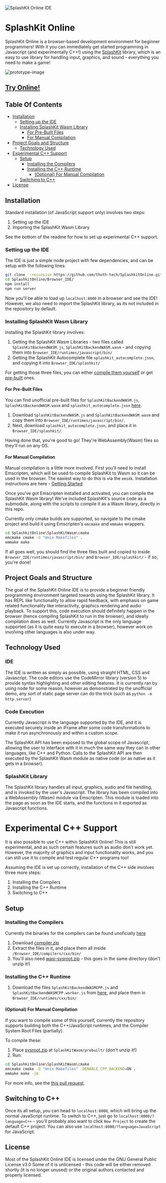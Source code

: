 <img src="SplashKitOnlineIDETitle.png" alt="SplashKit Online IDE"/>

# SplashKit Online

SplashKit Online is a browser-based development environment for beginner programmers!
With it you can immediately get started programming in Javascript (and experimentally C++!) using the [SplashKit](https://splashkit.io) library, which is an easy to use library for handling input, graphics, and sound - everything you need to make a game!

![prototype-image](SplashKitOnlineIDEPrototypeImage.png)

## [Try Online!](https://whypenguins.github.io/SplashkitOnline/)

## Table Of Contents

- [Installation](#installation)
    - [Setting up the IDE](#setting-up-the-ide)
    - [Installing SplashKit Wasm Library](#installing-splashkit-wasm-library)
	    - [For Pre-Built Files](#for-pre-built-files)
	    - [For Manual Compilation](#for-manual-compilation)
- [Project Goals and Structure](#project-goals-and-structure)
    - [Technology Used](#technology-used)
- [Experimental C++ Support](#experimental-c-support)
    - [Setup](#setup)
	    - [Installing the Compilers](#installing-the-compilers)
	    - [Installing the C++ Runtime](#installing-the-c-runtime)
	        - [(Optional) For Manual Compilation](#optional-for-manual-compilation)
    - [Switching to C++](#switching-to-c)
- [License](#license)
## Installation

Standard installation (of JavaScript support only) involves two steps:

 1. Setting up the IDE
 2. Importing the SplashKit Wasm Library

See the bottom of the readme for how to set up experimental C++ support.

### Setting up the IDE
The IDE is just a simple node project with few dependencies, and can be setup with the following lines:
```bash
git clone --recursive https://github.com/thoth-tech/SplashkitOnline.git
cd SplashkitOnline/Browser_IDE/
npm install
npm run server
```
Now you'll be able to load up `localhost:8000` in a browser and see the IDE! However, we also need to import the SplashKit library, as its not included in the repository by default. 

### Installing SplashKit Wasm Library
Installing the SplashKit library involves:
1. Getting the SplashKit Wasm Libraries - two files called `SplashKitBackendWASM.js`, `SplashKitBackendWASM.wasm` - and copying them into `Browser_IDE/runtimes/javascript/bin/`
3. Getting the SplashKit Autocomplete file `splashkit_autocomplete.json`, and copying it into  `Browser_IDE/splashkit/`

For getting those three files, you can either [compile them yourself](#for-manual-compilation) or get [pre-built](#for-pre-built-files) ones.

#### For Pre-Built Files
You can find unofficial pre-built files for `SplashKitBackendWASM.js`, `SplashKitBackendWASM.wasm` and `splashkit_autocomplete.json` [here](https://github.com/thoth-tech/SplashkitOnline/tree/binaries/Browser_IDE/splashkit).

1. Download `SplashKitBackendWASM.js` and `SplashKitBackendWASM.wasm` and copy them into `Browser_IDE/runtimes/javascript/bin/`.
2. Next, download `splashkit_autocomplete.json`, and place it in `Browser_IDE/splashkit/`.

Having done that, you're good to go! They're WebAssembly(Wasm) files so they'll run on any OS.

#### For Manual Compilation
Manual compilation is a little more involved.
First you'll need to install Emscripten, which will be used to compile SplashKit to Wasm so it can be used in the browser. The easiest way to do this is via the `emsdk`. Installation instructions are here - [Getting Started](https://emscripten.org/docs/getting_started/downloads.html)

Once you've got Emscripten installed and activated, you can compile the SplashKit Wasm library! We've included SplashKit's source code as a submodule, along with the scripts to compile it as a Wasm library, directly in this repo.

Currently only cmake builds are supported, so navigate to the cmake project and build it using Emscripten's `emcmake` and `emmake` wrappers.
```bash
cd SplashkitOnline\SplashKitWasm\cmake
emcmake cmake -G "Unix Makefiles" .
emmake make
```
If all goes well, you should find the three files built and copied to inside `Browser_IDE/runtimes/javascript/bin/` and `Browser_IDE/splashkit/` - if so, you're done!

## Project Goals and Structure
The goal of the SplashKit Online IDE is to provide a beginner friendly programming environment targeted towards using the SplashKit library. It has REPL like functionality to allow rapid feedback, with emphasis on game related functionality like interactivity, graphics rendering and audio playback. To support this, code execution should definitely happen in the browser (hence compiling SplashKit to run in the browser), and ideally compilation does as well. Currently Javascript is the only language supported (as it is quite easy to execute in a browser), however work on involving other languages is also under way.

## Technology Used
### IDE
The IDE is written as simply as possible, using straight HTML, CSS and Javascript. The code editors use the CodeMirror library (version 5) to provide syntax highlighting and other editing features. It is currently ran by using node for some reason, however as demonstrated by the unofficial demo, any sort of static page server can do the trick (such as `python -m http.server`)

### Code Execution
Currently Javascript is the language supported by the IDE, and it is executed securely inside an iFrame after some code transformations to make it run asynchronously and within a custom scope.

The SplashKit API has been exposed to the global scope of Javascript, allowing the user to interface with it in much the same way they can in other languages, like C++ and Python. Calls to the SplashKit API are then executed by the SplashKit Wasm module as native code (or as native as it gets in a browser).

### SplashKit Library
The SplashKit library handles all input, graphics, audio and file handling, and is invoked by the user's Javascript. The library has been compiled into a WebAssembly (Wasm) module via Emscripten. This module is loaded into the page as soon as the IDE starts, and the functions in it exported as Javascript functions.

# Experimental C++ Support
It is also possible to use C++ within SplashKit Online! This is still experimental, and as such certain features such as audio don't work yet. However, the majority of graphics and input functionality works, and you can still use it to compile and test regular C++ programs too!

Assuming the IDE is set up correctly, installation of the C++ side involves three more steps:

 1. Installing the Compilers
 2. Installing the C++ Runtime
 3. Switching to C++

## Setup
### Installing the Compilers
Currently the binaries for the compilers can be found unoficially [here](https://github.com/WhyPenguins/SplashkitOnline/blob/cxx_language_backend_binaries/Browser_IDE/compilers/cxx/bin/)

1. Download [compiler.zip](https://github.com/WhyPenguins/SplashkitOnline/blob/cxx_language_backend_binaries/Browser_IDE/compilers/cxx/bin/compiler.zip)
2. Extract the files in it, and place them all inside `/Browser_IDE/compilers/cxx/bin/`
3. You'll also need [wasi-sysroot.zip](https://github.com/WhyPenguins/SplashkitOnline/blob/cxx_language_backend_binaries/Browser_IDE/compilers/cxx/bin/wasi-sysroot.zip) - this goes in the same directory (don't unzip it!)

### Installing the C++ Runtime
1. Download the files `SplashKitBackendWASMCPP.js` and `SplashKitBackendWASMCPP.worker.js` from [here](https://github.com/WhyPenguins/SplashkitOnline/tree/cxx_language_backend_binaries/Browser_IDE/runtimes/cxx/bin), and place them in `Browser_IDE/runtimes/cxx/bin/`

#### (Optional) For Manual Compilation
If you want to compile some of this yourself, currently the repository supports building both the C++/JavaScript runtimes, and the Compiler System Root Files (partially).

To compile these:
1. Place [sysroot.zip](https://github.com/WhyPenguins/SplashkitOnline/tree/cxx_language_backend_binaries/SplashKitWasm/prebuilt/sysroot.zip) at `SplashKitWasm/prebuilt/` (don't unzip it!)
2. Run:
```bash
cd SplashkitOnline\SplashKitWasm\cmake
emcmake cmake -G "Unix Makefiles" -DENABLE_CPP_BACKEND=ON .
emmake make -j8
```

For more info, see the [this pull request](https://github.com/thoth-tech/SplashkitOnline/pull/65).

## Switching to C++

Once its all setup, you can head to `localhost:8000`, which will bring up the normal JavaScript runtime. To switch to C++, just go to `localhost:8000/?language=C++` - you'll probably also want to click `New Project` to create the default C++ project. You can also use `localhost:8000/?language=JavaScript` for JavaScript.

## License

Most of the SplashKit Online IDE is licensed under the GNU General Public License v3.0
Some of it is unlicensed - this code will be either removed shortly (it is no longer unused) or the original authors contacted and properly licensed.
